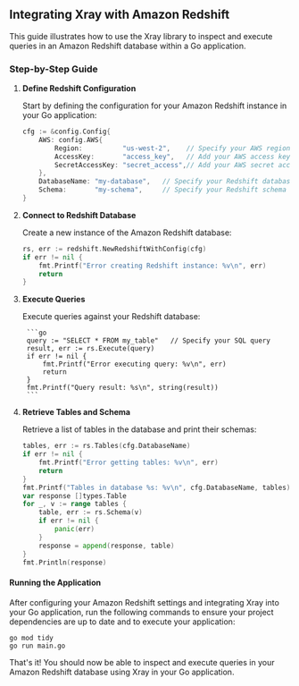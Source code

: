 ## Integrating Xray with Amazon Redshift

This guide illustrates how to use the Xray library to inspect and execute queries in an Amazon Redshift database within a Go application.

### Step-by-Step Guide
1. **Define Redshift Configuration**

    Start by defining the configuration for your Amazon Redshift instance in your Go application:

    ```go
    cfg := &config.Config{
        AWS: config.AWS{
            Region:          "us-west-2",    // Specify your AWS region
            AccessKey:       "access_key",   // Add your AWS access key
            SecretAccessKey: "secret_access",// Add your AWS secret access key
        },
        DatabaseName: "my-database",   // Specify your Redshift database name
        Schema:       "my-schema",     // Specify your Redshift schema name
    }
    ```

2. **Connect to Redshift Database**

    Create a new instance of the Amazon Redshift database:

    ```go
    rs, err := redshift.NewRedshiftWithConfig(cfg)
    if err != nil {
        fmt.Printf("Error creating Redshift instance: %v\n", err)
        return
    }
    ```

3. **Execute Queries**

    Execute queries against your Redshift database:

        ```go
        query := "SELECT * FROM my_table"   // Specify your SQL query
        result, err := rs.Execute(query)
        if err != nil {
            fmt.Printf("Error executing query: %v\n", err)
            return
        }
        fmt.Printf("Query result: %s\n", string(result))
        ```

5. **Retrieve Tables and Schema**

    Retrieve a list of tables in the database and print their schemas:

    ```go
    tables, err := rs.Tables(cfg.DatabaseName)
    if err != nil {
        fmt.Printf("Error getting tables: %v\n", err)
        return
    }
    fmt.Printf("Tables in database %s: %v\n", cfg.DatabaseName, tables)
    var response []types.Table
    for _, v := range tables {
        table, err := rs.Schema(v)
        if err != nil {
            panic(err)
        }
        response = append(response, table)
    }
    fmt.Println(response)
    ```

#### Running the Application

After configuring your Amazon Redshift settings and integrating Xray into your Go application, run the following commands to ensure your project dependencies are up to date and to execute your application:

    go mod tidy
    go run main.go
    
That's it! You should now be able to inspect and execute queries in your Amazon Redshift database using Xray in your Go application.
